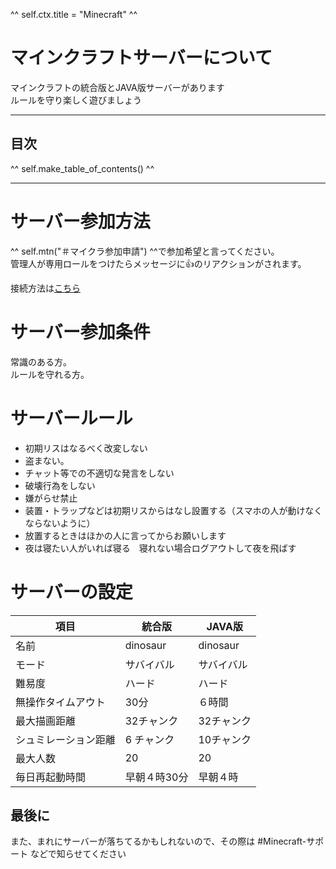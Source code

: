 ^^ self.ctx.title = "Minecraft" ^^

# マインクラフトサーバーについて
マインクラフトの統合版とJAVA版サーバーがあります  
ルールを守り楽しく遊びましょう

---
## 目次
^^ self.make_table_of_contents() ^^

---
# サーバー参加方法
^^ self.mtn("＃マイクラ参加申請") ^^で参加希望と言ってください。  
管理人が専用ロールをつけたらメッセージに👍のリアクションがされます。

接続方法は[こちら](/rule/dedicated_minecraft_join.html)

# サーバー参加条件
常識のある方。  
ルールを守れる方。

# サーバールール

- 初期リスはなるべく改変しない
- 盗まない。
- チャット等での不適切な発言をしない
- 破壊行為をしない
- 嫌がらせ禁止
- 装置・トラップなどは初期リスからはなし設置する（スマホの人が動けなくならないように）
- 放置するときはほかの人に言ってからお願いします
- 夜は寝たい人がいれば寝る　寝れない場合ログアウトして夜を飛ばす     


# サーバーの設定

項目 | 統合版 |JAVA版
---------- | ------------------- | -------
名前              | dinosaur  | dinosaur   
モード            | サバイバル | サバイバル   
難易度            | ハード　　 | ハード   
無操作タイムアウト | 30分　　　 | ６時間   
最大描画距離    　 | 32チャンク | 32チャンク   
シュミレーション距離| 6 チャンク | 10チャンク 
最大人数　　       | 20        | 20
毎日再起動時間     | 早朝４時30分 | 早朝４時

## 最後に
また、まれにサーバーが落ちてるかもしれないので、その際は #Minecraft-サポート などで知らせてください